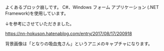 よくあるブロック崩しです。
C#、Windows フォーム アプリケーション (.NET Framework)を使用しています。

↓を参考にさせていただきました。

https://nn-hokuson.hatenablog.com/entry/2017/08/17/200918

背景画像は「となりの吸血鬼さん」というアニメのキャプチャになります。
